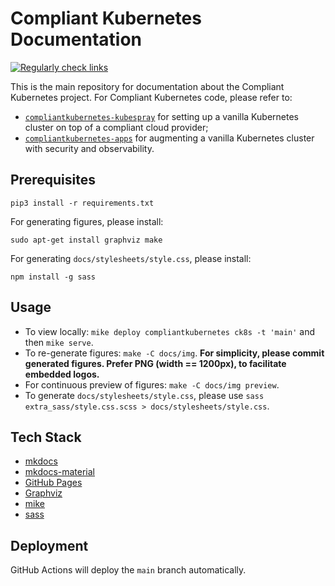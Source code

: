 # Compliant Kubernetes Documentation

[![Regularly check links](https://github.com/elastisys/compliantkubernetes/actions/workflows/checklinks.yml/badge.svg)](https://github.com/elastisys/compliantkubernetes/actions/workflows/checklinks.yml)

This is the main repository for documentation about the Compliant Kubernetes project. For Compliant Kubernetes code, please refer to:

* [`compliantkubernetes-kubespray`](https://github.com/elastisys/compliantkubernetes-kubespray) for setting up a vanilla Kubernetes cluster on top of a compliant cloud provider;
* [`compliantkubernetes-apps`](https://github.com/elastisys/compliantkubernetes-apps) for augmenting a vanilla Kubernetes cluster with security and observability.

## Prerequisites

```
pip3 install -r requirements.txt
```

For generating figures, please install:

```
sudo apt-get install graphviz make
```

For generating `docs/stylesheets/style.css`, please install:

```
npm install -g sass
```

## Usage

* To view locally: `mike deploy compliantkubernetes ck8s -t 'main'` and then `mike serve`.
* To re-generate figures: `make -C docs/img`. **For simplicity, please commit generated figures. Prefer PNG (width == 1200px), to facilitate embedded logos.**
* For continuous preview of figures: `make -C docs/img preview`.
* To generate `docs/stylesheets/style.css`, please use `sass extra_sass/style.css.scss > docs/stylesheets/style.css`.

## Tech Stack

* [mkdocs](https://www.mkdocs.org/)
* [mkdocs-material](https://squidfunk.github.io/mkdocs-material/)
* [GitHub Pages](https://pages.github.com/)
* [Graphviz](https://graphviz.org/)
* [mike](https://github.com/jimporter/mike)
* [sass](https://www.npmjs.com/package/sass)

## Deployment

GitHub Actions will deploy the `main` branch automatically.
